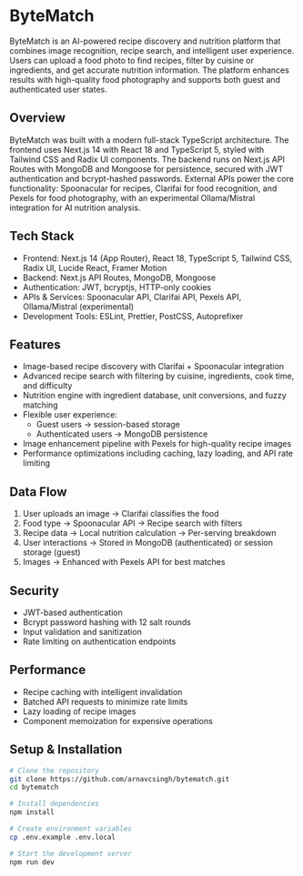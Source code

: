 # ByteMatch  

ByteMatch is an AI-powered recipe discovery and nutrition platform that combines image recognition, recipe search, and intelligent user experience. Users can upload a food photo to find recipes, filter by cuisine or ingredients, and get accurate nutrition information. The platform enhances results with high-quality food photography and supports both guest and authenticated user states.  

## Overview  

ByteMatch was built with a modern full-stack TypeScript architecture. The frontend uses Next.js 14 with React 18 and TypeScript 5, styled with Tailwind CSS and Radix UI components. The backend runs on Next.js API Routes with MongoDB and Mongoose for persistence, secured with JWT authentication and bcrypt-hashed passwords. External APIs power the core functionality: Spoonacular for recipes, Clarifai for food recognition, and Pexels for food photography, with an experimental Ollama/Mistral integration for AI nutrition analysis.  

## Tech Stack  

- Frontend: Next.js 14 (App Router), React 18, TypeScript 5, Tailwind CSS, Radix UI, Lucide React, Framer Motion  
- Backend: Next.js API Routes, MongoDB, Mongoose  
- Authentication: JWT, bcryptjs, HTTP-only cookies  
- APIs & Services: Spoonacular API, Clarifai API, Pexels API, Ollama/Mistral (experimental)  
- Development Tools: ESLint, Prettier, PostCSS, Autoprefixer  

## Features  

- Image-based recipe discovery with Clarifai + Spoonacular integration  
- Advanced recipe search with filtering by cuisine, ingredients, cook time, and difficulty  
- Nutrition engine with ingredient database, unit conversions, and fuzzy matching  
- Flexible user experience:  
  - Guest users → session-based storage  
  - Authenticated users → MongoDB persistence  
- Image enhancement pipeline with Pexels for high-quality recipe images  
- Performance optimizations including caching, lazy loading, and API rate limiting  

## Data Flow  

1. User uploads an image → Clarifai classifies the food  
2. Food type → Spoonacular API → Recipe search with filters  
3. Recipe data → Local nutrition calculation → Per-serving breakdown  
4. User interactions → Stored in MongoDB (authenticated) or session storage (guest)  
5. Images → Enhanced with Pexels API for best matches  

## Security  

- JWT-based authentication  
- Bcrypt password hashing with 12 salt rounds  
- Input validation and sanitization  
- Rate limiting on authentication endpoints  

## Performance  

- Recipe caching with intelligent invalidation  
- Batched API requests to minimize rate limits  
- Lazy loading of recipe images  
- Component memoization for expensive operations  

## Setup & Installation  

```bash
# Clone the repository
git clone https://github.com/arnavcsingh/bytematch.git
cd bytematch

# Install dependencies
npm install

# Create environment variables
cp .env.example .env.local

# Start the development server
npm run dev
